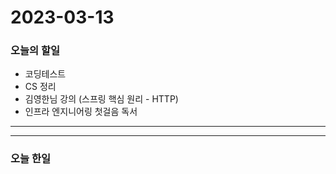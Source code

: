 2023-03-13
==========

### 오늘의 할일
* 코딩테스트
* CS 정리
* 김영한님 강의 (스프링 핵심 원리 - HTTP)
* 인프라 엔지니어링 첫걸음 독서
<hr/>
<hr/>

### 오늘 한일